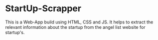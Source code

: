 # StartUp-Scrapper

This is a Web-App build using HTML, CSS and JS. It helps to extract the relevant information about the startup from the angel list website for startup's.
